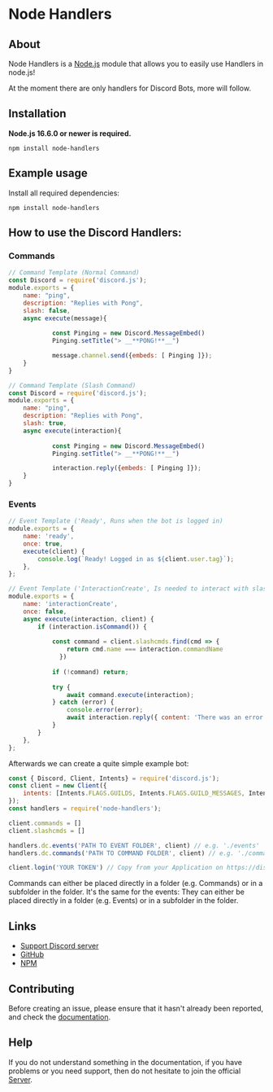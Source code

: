 # Node Handlers
## About

Node Handlers is a [Node.js](https://nodejs.org) module that allows you to easily use Handlers in node.js!

At the moment there are only handlers for Discord Bots, more will follow.

## Installation

**Node.js 16.6.0 or newer is required.**  

```sh-session
npm install node-handlers
```


## Example usage

Install all required dependencies:
```sh-session
npm install node-handlers

```

## How to use the Discord Handlers:
### Commands
```js
// Command Template (Normal Command)
const Discord = require('discord.js');
module.exports = {
    name: "ping",
    description: "Replies with Pong",
    slash: false,
    async execute(message){
            
            const Pinging = new Discord.MessageEmbed()
            Pinging.setTitle("> __**PONG!**__")

            message.channel.send({embeds: [ Pinging ]});
    }
}
```
```js
// Command Template (Slash Command)
const Discord = require('discord.js');
module.exports = {
    name: "ping",
    description: "Replies with Pong",
    slash: true,
    async execute(interaction){
            
            const Pinging = new Discord.MessageEmbed()
            Pinging.setTitle("> __**PONG!**__")

            interaction.reply({embeds: [ Pinging ]});
    }
}
```
### Events
```js
// Event Template ('Ready', Runs when the bot is logged in)
module.exports = {
	name: 'ready',
	once: true,
	execute(client) {
		console.log(`Ready! Logged in as ${client.user.tag}`);
	},
};
```
```js
// Event Template ('InteractionCreate', Is needed to interact with slash commands)
module.exports = {
	name: 'interactionCreate',
	once: false,
	async execute(interaction, client) {
		if (interaction.isCommand()) {
            
            const command = client.slashcmds.find(cmd => {
                return cmd.name === interaction.commandName
              })
    
            if (!command) return;
    
            try {
                await command.execute(interaction);
            } catch (error) {
                console.error(error);
                await interaction.reply({ content: 'There was an error while executing this command!', ephemeral: true });
            }
        }
	},
};
```

Afterwards we can create a quite simple example bot:
```js
const { Discord, Client, Intents} = require('discord.js');
const client = new Client({
    intents: [Intents.FLAGS.GUILDS, Intents.FLAGS.GUILD_MESSAGES, Intents.FLAGS.GUILD_MEMBERS]
});
const handlers = require('node-handlers');

client.commands = []
client.slashcmds = []

handlers.dc.events('PATH TO EVENT FOLDER', client) // e.g. './events'
handlers.dc.commands('PATH TO COMMAND FOLDER', client) // e.g. './commands'

client.login('YOUR TOKEN') // Copy from your Application on https://discord.com/developers/applications
```

Commands can either be placed directly in a folder (e.g. Commands) or in a subfolder in the folder. It's the same for the events: They can either be placed directly in a folder (e.g. Events) or in a subfolder in the folder.


## Links

- [Support Discord server](https://dsc.gg/ole_is_live)
- [GitHub](https://github.com/Ole-is-live/node-handlers)
- [NPM](https://www.npmjs.com/package/node-handlers)

## Contributing

Before creating an issue, please ensure that it hasn't already been reported, and check the
[documentation](https://www.npmjs.com/package/node-handlers).  

## Help

If you do not understand something in the documentation, if you have problems or you need support, then do not hesitate to join the official [Server](https://dsc.gg/ole_is_live).
